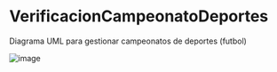 # VerificacionCampeonatoDeportes

Diagrama UML para gestionar campeonatos de deportes (futbol)

![image](https://github.com/user-attachments/assets/c17051ea-9289-499c-a302-39c62f505ee0)
